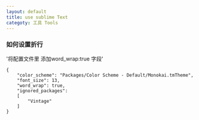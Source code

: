 ```yaml
---
layout: default
title: use sublime Text
categoty: 工具 Tools
---
```

### 如何设置折行 
'将配置文件里 添加word_wrap:true 字段'
```
{
	"color_scheme": "Packages/Color Scheme - Default/Monokai.tmTheme",
	"font_size": 13,
	"word_wrap": true,
	"ignored_packages":
	[
		"Vintage"
	]
}
```